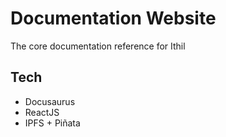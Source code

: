 # Documentation Website
The core documentation reference for Ithil

## Tech
* Docusaurus
* ReactJS
* IPFS + Piñata
